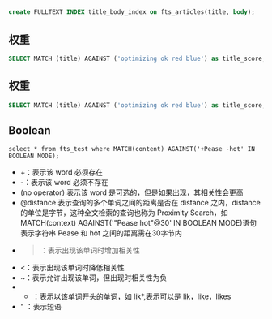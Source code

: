 
##

```sql
create FULLTEXT INDEX title_body_index on fts_articles(title, body);​​​​​​
```


## 权重

```sql
SELECT MATCH (title) AGAINST ('optimizing ok red blue') as title_score, MATCH (content) AGAINST ('optimizing ok red blue') as content_score
```

## 权重

```sql
SELECT MATCH (title) AGAINST ('optimizing ok red blue') as title_score, MATCH (content) AGAINST ('optimizing ok red blue') as content_score
```

## Boolean
```shell
select * from fts_test where MATCH(content) AGAINST('+Pease -hot' IN BOOLEAN MODE);
```

- +：表示该 word 必须存在
- -：表示该 word 必须不存在
- (no operator) 表示该 word 是可选的，但是如果出现，其相关性会更高
- @distance 表示查询的多个单词之间的距离是否在 distance 之内，distance 的单位是字节，这种全文检索的查询也称为 Proximity Search，如 MATCH(context) AGAINST('"Pease hot"@30' IN BOOLEAN MODE)语句表示字符串 Pease 和 hot 之间的距离需在30字节内
- >：表示出现该单词时增加相关性
- <：表示出现该单词时降低相关性
- ~：表示允许出现该单词，但出现时相关性为负
- * ：表示以该单词开头的单词，如 lik*,表示可以是 lik，like，likes
- " ：表示短语

